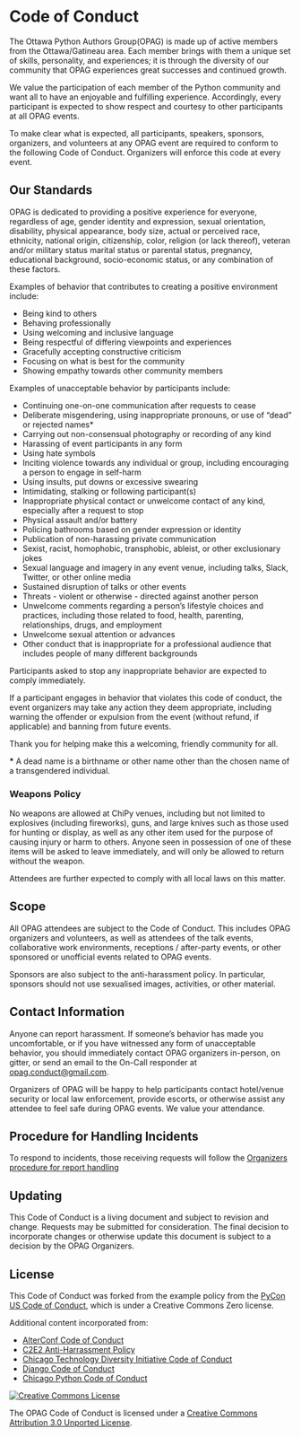 # Code of Conduct

The Ottawa Python Authors Group(OPAG) is made up of active members
from the Ottawa/Gatineau area. Each member brings with them a unique set of skills,
personality, and experiences; it is through the diversity of our community that
OPAG experiences great successes and continued growth.

We value the participation of each member of the Python community and want all
to have an enjoyable and fulfilling experience. Accordingly, every participant
is expected to show respect and courtesy to other participants at all OPAG events.

To make clear what is expected, all participants, speakers, sponsors,
organizers, and volunteers at any OPAG event are required to conform to the
following Code of Conduct. Organizers will enforce this code at every event.

## Our Standards

OPAG is dedicated to providing a positive experience for everyone, regardless
of age, gender identity and expression, sexual orientation, disability,
physical appearance, body size, actual or perceived race, ethnicity, national origin,
citizenship, color, religion (or lack thereof), veteran and/or military status
marital status or parental status, pregnancy, educational background, socio-economic
status, or any combination of these factors.

Examples of behavior that contributes to creating a positive environment
include:

- Being kind to others
- Behaving professionally
- Using welcoming and inclusive language
- Being respectful of differing viewpoints and experiences
- Gracefully accepting constructive criticism
- Focusing on what is best for the community
- Showing empathy towards other community members

Examples of unacceptable behavior by participants include:

- Continuing one-on-one communication after requests to cease
- Deliberate misgendering, using inappropriate pronouns, or use of “dead” or
rejected names*
- Carrying out non-consensual photography or recording of any kind
- Harassing of event participants in any form
- Using hate symbols
- Inciting violence towards any individual or group, including encouraging
a person to engage in self-harm
- Using insults, put downs or excessive swearing
- Intimidating, stalking or following participant(s)
- Inappropriate physical contact or unwelcome contact of any kind, especially
after a request to stop
- Physical assault and/or battery
- Policing bathrooms based on gender expression or identity
- Publication of non-harassing private communication
- Sexist, racist, homophobic, transphobic, ableist, or other exclusionary jokes
- Sexual language and imagery in any event venue, including talks, Slack,
Twitter, or other online media
- Sustained disruption of talks or other events
- Threats - violent or otherwise - directed against another person
- Unwelcome comments regarding a person’s lifestyle choices and practices,
including those related to food, health, parenting, relationships, drugs, and
employment
- Unwelcome sexual attention or advances
- Other conduct that is inappropriate for a professional audience that includes
people of many different backgrounds

Participants asked to stop any inappropriate behavior are expected to comply
immediately.

If a participant engages in behavior that violates this code of conduct, the
event organizers may take any action they deem appropriate, including warning
the offender or expulsion from the event (without refund, if applicable) and
banning from future events.

Thank you for helping make this a welcoming, friendly community for all.

__*__ A dead name is a birthname or other name other than the chosen name of a
transgendered individual.

### Weapons Policy

No weapons are allowed at ChiPy venues, including but not limited to explosives
(including fireworks), guns, and large knives such as those used for hunting or
display, as well as any other item used for the purpose of causing injury or
harm to others. Anyone seen in possession of one of these items will be asked
to leave immediately, and will only be allowed to return without the weapon.

Attendees are further expected to comply with all local laws on this matter.

## Scope

All OPAG attendees are subject to the Code of Conduct. This includes OPAG
organizers and volunteers, as well as attendees of the talk events,
collaborative work environments, receptions / after-party events, or other
sponsored or unofficial events related to OPAG events.

Sponsors are also subject to the anti-harassment policy. In particular,
sponsors should not use sexualised images, activities, or other material.

## Contact Information

Anyone can report harassment. If someone’s behavior has made you uncomfortable,
or if you have witnessed any form of unacceptable behavior, you should immediately
contact OPAG organizers in-person, on gitter, or send an email to the On-Call
responder at opag.conduct@gmail.com.

Organizers of OPAG will be happy to help participants contact hotel/venue
security or local law enforcement, provide escorts, or otherwise assist any
attendee to feel safe during OPAG events. We value your attendance.

## Procedure for Handling Incidents

To respond to incidents, those receiving requests will follow the [Organizers
procedure for report handling](./report-handling-procedure)

## Updating

This Code of Conduct is a living document and subject to revision and change.
Requests may be submitted for consideration. The final decision to incorporate
changes or otherwise update this document is subject to a decision by the OPAG
Organizers.

## License

This Code of Conduct was forked from the example policy from the [PyCon US Code
of
Conduct](https://github.com/python/pycon-code-of-conduct/blob/master/code_of_conduct.md),
which is under a Creative Commons Zero license.

Additional content incorporated from:
 * [AlterConf Code of Conduct](https://www.alterconf.com/code-of-conduct)
 * [C2E2 Anti-Harrassment Policy](http://www.c2e2.com/About/FAQ-and-Policies/Harassment-Policy/)
 * [Chicago Technology Diversity Initiative Code of Conduct](http://bit.do/chitechdiversity_coc)
 * [Django Code of Conduct](https://github.com/django/code-of-conduct)
 * [Chicago Python Code of Conduct](https://github.com/chicagopython/code-of-conduct)

[![Creative Commons License](http://i.creativecommons.org/l/by/3.0/88x31.png)](http://creativecommons.org/licenses/by/3.0/)

The OPAG Code of Conduct is licensed under a [Creative Commons Attribution 3.0 Unported License](http://creativecommons.org/licenses/by/3.0/).
